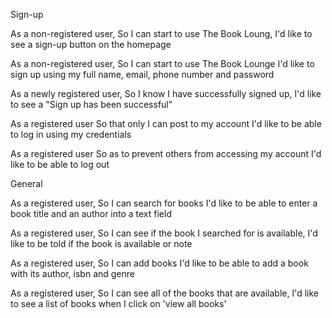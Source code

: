 Sign-up

As a non-registered user,
So I can start to use The Book Loung,
I'd like to see a sign-up button on the homepage

As a non-registered user,
So I can start to use The Book Lounge
I'd like to sign up using my full name, email, phone number and password
 
As a newly registered user,
So I know I have successfully signed up,
I'd like to see a "Sign up has been successful"


As a registered user
So that only I can post to my account
I'd like to be able to log in using my credentials

As a registered user
So as to prevent others from accessing my account
I'd like to be able to log out


General

As a registered user,
So I can search for books
I'd like to be able to enter a book title and an author into a text field

As a registered user,
So I can see if the book I searched for is available,
I'd like to be told if the book is available or note

As a registered user,
So I can add books
I'd like to be able to add a book with its author, isbn and genre

As a registered user,
So I can see all of the books that are available,
I'd like to see a list of books when I click on 'view all books'
